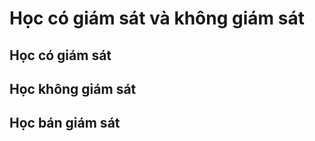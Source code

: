 # Học có giám sát và không giám sát

## Học có giám sát

## Học không giám sát

## Học bán giám sát
